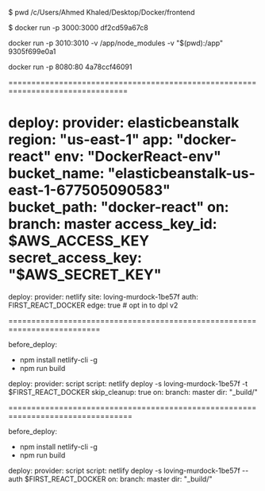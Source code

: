 $ pwd
/c/Users/Ahmed Khaled/Desktop/Docker/frontend


$ docker run -p 3000:3000 df2cd59a67c8


docker run -p 3010:3010 -v /app/node_modules -v "$(pwd):/app" 9305f699e0a1



docker run -p 8080:80 4a78ccf46091

================================================================================

deploy:
  provider: elasticbeanstalk
  region: "us-east-1"
  app: "docker-react"
  env: "DockerReact-env"
  bucket_name: "elasticbeanstalk-us-east-1-677505090583"
  bucket_path: "docker-react"
  on:
    branch: master
  access_key_id: $AWS_ACCESS_KEY
  secret_access_key: "$AWS_SECRET_KEY"
================================================================================

deploy:
  provider: netlify
  site: loving-murdock-1be57f
  auth: FIRST_REACT_DOCKER
  edge: true # opt in to dpl v2



==========================================================================

before_deploy:
  - npm install netlify-cli -g
  - npm run build

deploy:
  provider: script
  script: netlify deploy -s loving-murdock-1be57f -t $FIRST_REACT_DOCKER
  skip_cleanup: true
  on:
    branch: master
  dir: "_build/"

=================================================================================

before_deploy:
  - npm install netlify-cli -g
  - npm run build

deploy:
  provider: script
  script: netlify deploy -s loving-murdock-1be57f --auth $FIRST_REACT_DOCKER
  on:
    branch: master
  dir: "_build/"
